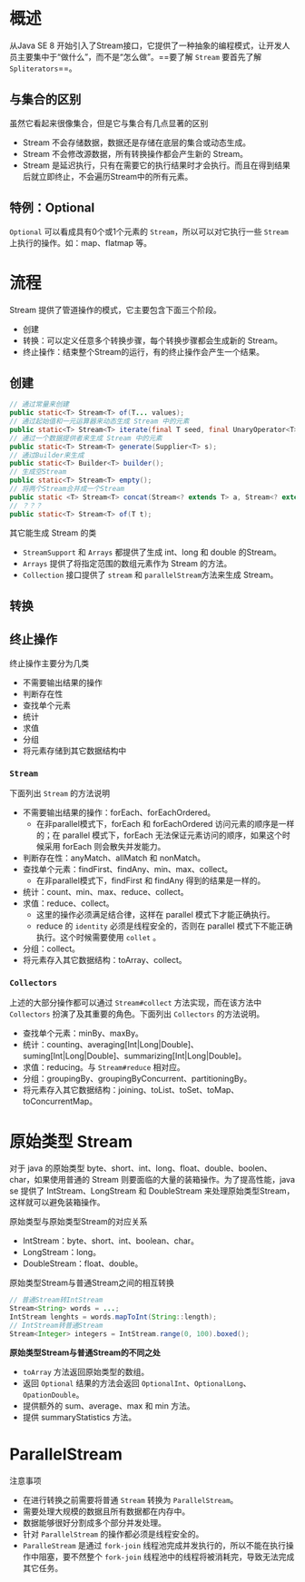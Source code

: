 # 概述

从Java SE 8 开始引入了Stream接口，它提供了一种抽象的编程模式，让开发人员主要集中于“做什么”，而不是“怎么做”。==要了解 `Stream` 要首先了解 `Spliterators`==。

## 与集合的区别

虽然它看起来很像集合，但是它与集合有几点显著的区别

- Stream 不会存储数据，数据还是存储在底层的集合或动态生成。
- Stream 不会修改源数据，所有转换操作都会产生新的 Stream。
- Stream 是延迟执行，只有在需要它的执行结果时才会执行。而且在得到结果后就立即终止，不会遍历Stream中的所有元素。

## 特例：Optional

`Optional` 可以看成具有0个或1个元素的 `Stream`，所以可以对它执行一些 `Stream` 上执行的操作。如：map、flatmap 等。

# 流程

Stream 提供了管道操作的模式，它主要包含下面三个阶段。

- 创建
- 转换：可以定义任意多个转换步骤，每个转换步骤都会生成新的 Stream。
- 终止操作：结束整个Stream的运行，有的终止操作会产生一个结果。

##  创建

```java
// 通过常量来创建
public static<T> Stream<T> of(T... values);
// 通过起始值和一元运算器来动态生成 Stream 中的元素
public static<T> Stream<T> iterate(final T seed, final UnaryOperator<T> f);
// 通过一个数据提供者来生成 Stream 中的元素
public static<T> Stream<T> generate(Supplier<T> s);
// 通过Builder来生成
public static<T> Builder<T> builder();
// 生成空Stream
public static<T> Stream<T> empty();
// 将两个Stream合并成一个Stream
public static <T> Stream<T> concat(Stream<? extends T> a, Stream<? extends T> b);
// ？？？
public static<T> Stream<T> of(T t);
```

其它能生成 Stream 的类

- `StreamSupport` 和 `Arrays` 都提供了生成 int、long 和 double 的Stream。
- `Arrays` 提供了将指定范围的数组元素作为 Stream 的方法。
- `Collection` 接口提供了 `stream` 和 `parallelStream`方法来生成 Stream。

## 转换

## 终止操作

终止操作主要分为几类

- 不需要输出结果的操作
- 判断存在性
- 查找单个元素
- 统计
- 求值
- 分组
- 将元素存储到其它数据结构中

### `Stream`

下面列出 `Stream` 的方法说明

- 不需要输出结果的操作：forEach、forEachOrdered。
  - 在非parallel模式下，forEach 和 forEachOrdered 访问元素的顺序是一样的；在 parallel 模式下，forEach 无法保证元素访问的顺序，如果这个时候采用 forEach 则会散失并发能力。
- 判断存在性：anyMatch、allMatch 和 nonMatch。
- 查找单个元素：findFirst、findAny、min、max、collect。
  - 在非parallel模式下，findFirst 和 findAny 得到的结果是一样的。
- 统计：count、min、max、reduce、collect。
- 求值：reduce、collect。
  - 这里的操作必须满足结合律，这样在 parallel 模式下才能正确执行。
  - reduce 的 `identity` 必须是线程安全的，否则在 parallel 模式下不能正确执行。这个时候需要使用 `collet` 。
- 分组：collect。
- 将元素存入其它数据结构：toArray、collect。

### `Collectors`

上述的大部分操作都可以通过 `Stream#collect` 方法实现，而在该方法中 `Collectors` 扮演了及其重要的角色。下面列出 `Collectors` 的方法说明。

- 查找单个元素：minBy、maxBy。
- 统计：counting、averaging[Int|Long|Double]、suming[Int|Long|Double]、summarizing[Int|Long|Double]。
- 求值：reducing。与 `Stream#reduce` 相对应。
- 分组：groupingBy、groupingByConcurrent、partitioningBy。
- 将元素存入其它数据结构：joining、toList、toSet、toMap、toConcurrentMap。

# 原始类型 Stream

对于 java 的原始类型 byte、short、int、long、float、double、boolen、char，如果使用普通的 Stream 则要面临的大量的装箱操作。为了提高性能，java se 提供了 IntStream、LongStream 和 DoubleStream 来处理原始类型Stream，这样就可以避免装箱操作。

原始类型与原始类型Stream的对应关系

- IntStream：byte、short、int、boolean、char。
- LongStream：long。
- DoubleStream：float、double。

原始类型Stream与普通Stream之间的相互转换

```java
// 普通Stream转IntStream
Stream<String> words = ...;
IntStream lenghts = words.mapToInt(String::length);
// IntStream转普通Stream
Stream<Integer> integers = IntStream.range(0, 100).boxed();
```

**原始类型Stream与普通Stream的不同之处**

- `toArray` 方法返回原始类型的数组。
- 返回 `Optional` 结果的方法会返回 `OptionalInt`、`OptionalLong`、`OpationDouble`。
- 提供额外的 sum、average、max 和 min 方法。
- 提供 summaryStatistics 方法。

# ParallelStream

注意事项

- 在进行转换之前需要将普通 `Stream` 转换为 `ParallelStream`。
- 需要处理大规模的数据且所有数据都在内存中。
- 数据能够很好分割成多个部分并发处理。
- 针对 `ParallelStream` 的操作都必须是线程安全的。
- `ParalleStream` 是通过 `fork-join` 线程池完成并发执行的，所以不能在执行操作中阻塞，要不然整个 `fork-join` 线程池中的线程将被消耗完，导致无法完成其它任务。